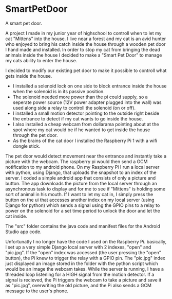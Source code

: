 # SmartPetDoor
A smart pet door.

A project I made in my junior year of highschool to controll when to let my cat "Mittens" into the house. I live near a forest and my cat is an avid hunter who enjoyed to bring his catch inside the house through a wooden pet door I hand made and installed. In order to stop my cat from bringing the dead animals inside the house I decided to make a "Smart Pet Door" to manage my cats ability to enter the house.

I decided to modify our existing pet door to make it possible to controll what gets inside the house. 

- I installed a solenoid lock on one side to block entrance inside the house when the solenoid is in its passive position.
- The solenoid needed more power than the pi could supply, so a seperate power source (12V power adapter plugged into the wall) was used along side a relay to controll the solenoid (on or off).
- I installed a small motion detector pointing to the outside right beside the entrance to detect if my cat wants to go inside the house.
- I also installed a cheap webcam from dollarama pointing about at the spot where my cat would be if he wanted to get inside the house through the pet door.
- As the brains of the cat door I installed the Raspberry Pi 1 with a wifi dongle stick.

The pet door would detect movement near the entrance and instantly take a picture with the webcam. The raspberry pi would then send a GCM notification to my android phone. On my Raspberry Pi I run a local server with python, using Django, that uploads the snapshot to an index of the server. I coded a simple android app that consists of only a picture and button. The app downloads the picture from the local server through an asynchronous task to display and for me to see if "Mittens" is holding some sort of animal in his mouth. If I want to let my cat in, I simply press the button on the ui that accesses another index on my local server (using Django for python) which sends a signal using the GPIO pins to a relay to power on the solenoid for a set time period to unlock the door and let the cat inside.

The "src" folder contains the java code and manifest files for the Android Studio app code. 

Unfortunatly I no longer have the code I used on the Raspberry Pi. basically, I set up a very simple Django local server with 2 indexes, "open" and "pic.jpg". If the "open" index was accessed (the user pressing the "open" button), the Pi knew to trigger the relay with a GPIO pin. The "pic.jpg" index just displayed an image stored in the folder with the python script which would be an image the webcam takes. While the server is running, I have a threaded loop listening for a HIGH signal from the motion detector. If a signal is recieved, the Pi triggers the webcam to take a picture and save it as "pic.jpg", overwriting the old picture, and the Pi also sends a GCM message to the user's phone.
